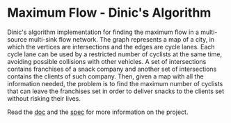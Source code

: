 # Maximum Flow - Dinic's Algorithm

Dinic's algorithm implementation for finding the maximum flow in a multi-source multi-sink flow network. The graph represents a map of a city, in which the vertices are intersections and the edges are cycle lanes. Each cycle lane can be used by a restricted number of cyclists at the same time, avoiding possible collisions with other vehicles. A set of intersections contains franchises of a snack company and another set of intersections contains the clients of such company. Then, given a map with all the information needed, the problem is to find the maximum number of cyclists that can leave the franchises set in order to deliver snacks to the clients set without risking their lives.

Read the [doc](res/doc.pdf) and the [spec](res/spec.pdf) for more information on the project.

